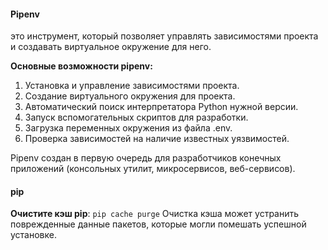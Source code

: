 #### Pipenv
это инструмент, который позволяет управлять зависимостями проекта и создавать виртуальное окружение для него.

**Основные возможности pipenv:**

1. Установка и управление зависимостями проекта.
2. Создание виртуального окружения для проекта.
3. Автоматический поиск интерпретатора Python нужной версии.
4. Запуск вспомогательных скриптов для разработки.
5. Загрузка переменных окружения из файла .env.
6. Проверка зависимостей на наличие известных уязвимостей.

Pipenv создан в первую очередь для разработчиков конечных приложений (консольных утилит, микросервисов, веб-сервисов).

#### pip
**Очистите кэш pip**:
    `pip cache purge`
    Очистка кэша может устранить поврежденные данные пакетов, которые могли помешать успешной установке.